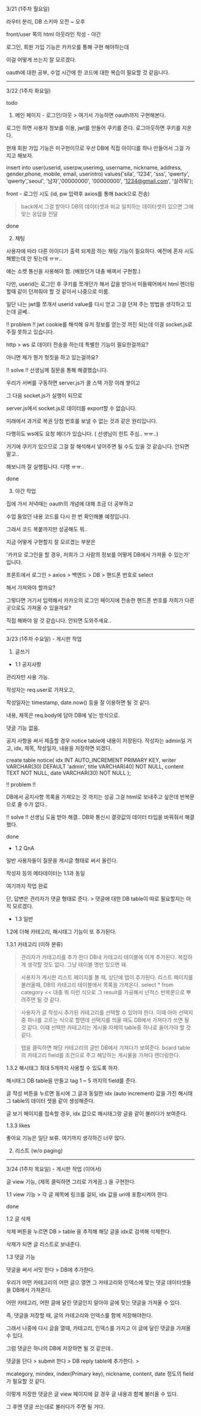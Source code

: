 3/21 (1주차 월요일)

라우터 분리, DB 스키마 오전 ~ 오후

front/user 쪽의 html 아웃라인 작성 - 야간

로그인, 회원 가입 기능은 카카오를 통해 구현 해야하는데

이걸 어떻게 쓰는지 잘 모르겠다.

oauth에 대한 공부, 수업 시간에 한 코드에 대한 복습이 필요할 것 같읍니다.

 --------------------------

3/22 (1주차 화요일)

todo

1. 메인 페이지 - 로그인/아웃 > 여기서 가능하면 oauth까지 구현해본다.

로그인 하면 사용자 정보를 이용, jwt를 만들어 쿠키를 준다. 로그아웃하면 쿠키를 지운다.

현재 회원 가입 기능은 미구현이므로 우선 DB에 직접 아이디를 하나 만들어서 그걸 가지고 해보자.

insert into user(userid, userpw,userimg,  username, nickname, address, gender,phone, mobile, email, userintro) 
values('sila', '1234', 'sss', 'qwerty', 'qwerty','seoul', '남자','00000000', '00000000', '1234@gmail.com', '살려줘');

front - 로그인 시도 (id, pw 입력후 axios를 통해 back으로 전송) 
> back에서 그걸 받아다 DB의 데이터셋과 비교
> 일치하는 데이터셋이 있으면 그에 맞는 응답을 전달

done

2. 채팅

사용자에 따라 다른 아이디가 출력 되게끔 하는 채팅 기능이 필요하다. 
예전에 혼자 시도 해봤는데 안 됫는데 ㅠㅠ..

얘는 소켓 통신을 사용해야 함. (배웠던거 대충 배껴서 구현함.)

다만, userid는 로그인 후 쿠키를 쪼개던가 해서 값을 받아서 미들웨어에서 html 렌더링할때 같이 던져줘야 할 것 같아서 나중으로 미룸.

일단 나는 jwt를 쪼개서 userid value를 다시 얻고 그걸 던져 주는 방법을 생각하고 있는데 글쎄..

!! problem !! 
jwt cookie를 해석해 유저 정보를 얻는것 까진 되는데 이걸 socket.js로 주질 못하고 있습니다. 

http > ws 로 데이터 전송을 하는데 특별한 기능이 필요한걸까요?

아니면 제가 뭔가 헛짓을 하고 있는걸까요? 

!! solve !!
선생님께 질문을 통해 해결했습니다. 

우리가 서버를 구동하면 server.js가 콜 스텍 가장 아래 쌓이고 

그 다음 socket.js가 실행이 되므로 

server.js에서 socket.js로 데이터를 export할 수 없습니다.

미래에서 과거로 복권 당첨 번호를 보낼 수 없는 것과 같은 원리입니다.

다행히도 ws에도 요청 헤더가 있습니다. ( 선생님이 힌트 주심.. ㅠㅠ..) 

거기에 쿠키가 있으므로 그걸 잘 해석해서 넣어주면 될 수도 있을 것 같습니다. 안되면 말고..

해보니까 잘 실행됩니다. 다행 ㅠㅠ..

done

3. 야간 작업

집에 가서 저녁때는 oauth의 개념에 대해 조금 더 공부하고

수업 들었던 내용 코드를 다시 한 번 확인해볼 예정입니다.

그래서 코드 복붙까지만 성공해도 뭐..

지금 어떻게 구현할지 잘 모르겠는 부분은

'카카오 로그인을 할 경우, 저희가 그 사람의 정보를 어떻게 DB에서 가져올 수 있는가' 입니다.

프론트에서 로그인 > axios > 백엔드 > DB > 핸드폰 번호로 select

해서 가져와야 할까요?

그렇다면 거기서 입력해서 카카오의 로그인 페이지에 전송한 핸드폰 번호를 저희가 다른 곳으로도 가져올 수 있을까요?

직접 해봐야 알 것 같습니다. 안되면 도와주세요..

-----------------------------------------

3/23 (1주차 수요일) - 게시판 작업

1. 글쓰기

- 1.1 공지사항

관리자만 사용 가능.

작성자는 req.user로 가져오고,

작성일자는 timestamp, date.now() 등을 잘 이용하면 될 것 같다.

내용, 제목은 req.body에 담아 DB에 넣는 방식으로.

댓글 기능 없음.

공지 사항을 써서 제출할 경우 notice table에 내용이 저장된다.
작성자는 admin일 거고, idx, 제목, 작성일자, 내용을 저장하면 되겠다.

create table notice(
    idx INT AUTO_INCREMENT PRIMARY KEY,
    writer VARCHAR(30) DEFAULT 'admin',
    title VARCHAR(40) NOT NULL,
    content TEXT NOT NULL,
    date VARCHAR(30) NOT NULL
);

!! problem !!

DB에서 공지사항 목록을 가져오는 것 까지는 성공
그걸 html로 보내주고 싶은데 반복문으로 줄 수가 없다..

!! solve !!
선생님 도움 받아 해결.. DB와 통신시 결괏값의 데이터 타입을 바꿔줘서 해결했다.

done

- 1.2 QnA

일반 사용자들이 질문을 게시글 형태로 써서 올린다.

작성자 등의 메타데이터는 1.1과 동일

여기까지 작업 완료

단, 답변은 관리자가 댓글 형태로 준다. > 댓글에 대한 DB table이 따로 필요할지는 아직 모르겠다.

- 1.3 일반

1.2에 더해 카테고리, 해시태그 기능이 또 추가된다.

1.3.1 카테고리 (이하 분류)

> 관리자가 카테고리를 추가 한다 
> DB내 카테고리 테이블에 이게 추가된다. 복잡하게 생각할 것도 없다. 그냥 테이블 명만 있으면 돼.

> 사용자가 게시판 리스트 페이지를 볼 때, 상단에 탭이 추가된다.
리스트 페이지를 불러올때, DB의 카테고리 테이블에서 목록을 가져온다.
select * from category << 대충 뭐 이런 식으로
그 result를 가공해서 넌적스 반복문으로 뿌려주면 될 것 같다.

> 사용자가 글 작성시 추가된 카테고리를 선택할 수 있어야 한다.
이때 아마 선택지 중 하나를 고르는 식으로 할텐데
선택지를 띄울 때도 DB에서 가져다가 쓰면 될 것 같다.
이떄 선택한 카테고리는 게시물 자체의 table중 하나로 들어가야 할 것 같다.

> 탭을 클릭하면 해당 카테고리의 글만 DB에서 가져다가 보여준다. 
board table의 카테고리 field를 조건으로 주고 해당하는 게시물을 가져다 렌더링한다.

1.3.2 해시태그
최대 5개까지 사용할 수 있도록 하자.

해시태그 DB table을 만들고 tag 1 ~ 5 까지의 field를 준다.

글 작성 버튼을 누르면 동시에 그 글과 동일한 idx (auto increment) 값을 가진 
해시태그 table의 데이터 셋을 같이 생성해준다.

글 보기 페이지를 접속할 경우, idx 값으로 해시태그랑 글을 같이 불러다가 보여준다.


1.3.3 likes

좋아요 기능은 일단 보류. 여기까지 생각하긴 너무 많다.

2. 리스트 (w/o paging)

--------------------------------

3/24 (1주차 목요일) - 게시판 작업 (이어서)

글 view 기능, (제목 클릭하면 그리로 가게끔..) 을 구현한다.

1.1 view 기능 > 각 글 제목에 링크를 걸되, idx 값을 uri에 포함시켜야 한다.

done

1.2 글 삭제

삭제 버튼을 누르면 DB > table 을 추적해 해당 글을 idx로 검색해 삭제한다.

삭제가 되면 글 리스트로 보내준다.



1.3 댓글 기능

댓글을 써서 서밋 한다 > DB에 추가한다.

우리가 어떤 카테고리의 어떤 글으 열면 그 카테고리와 인덱스에 맞는 댓글 데이터셋들을 DB에서 가져온다.

어떤 카테고리, 어떤 글에 달린 댓글인지 알아야 글에 맞는 댓글을 가져올 수 있다.

즉, 댓글을 저장할 때, 글의 카테고리와 인덱스를 함께 저장해야한다.

그래서 나중에 다시 글을 열때, 카테고리, 인덱스를 가지고 이 글에 달린 댓글을 가져올 수 있다.

그럼 댓글은 하나의 DB에 저장하면 될 것 같은데..

댓글을 단다 > submit 한다 > DB reply table에 추가한다. >

mcategory, mindex, index(Primary key), nickname, content, date 정도의 field가 필요할 것 같다.

이렇게 저장한 댓글은 글 view 페이지에 갈 경우 글 내용과 함꼐 불러올 수 있다.

그 후엔 댓글 쓰는대로 불러다가 주면 될 거다.

